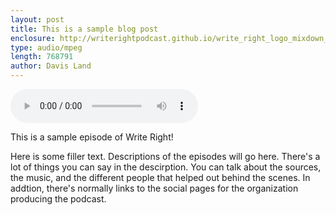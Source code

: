 ```yaml
---
layout: post
title: This is a sample blog post
enclosure: http://writerightpodcast.github.io/write_right_logo_mixdown_v4.mp3
type: audio/mpeg
length: 768791
author: Davis Land
---
```


<audio controls>
	<source src="/write_right_logo_mixdown_v4.mp3" type="audio/mpeg">
</audio>

This is a sample episode of Write Right!

Here is some filler text. Descriptions of the episodes will go here. There's a lot of things you can say in the descirption. You can talk about the sources, the music, and the different people that helped out behind the scenes. In addtion, there's normally links to the social pages for the organization producing the podcast.
